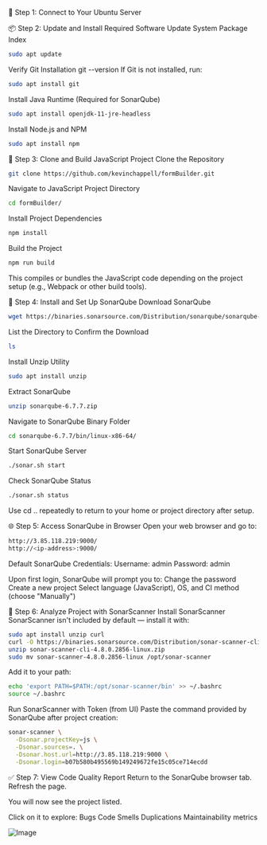 🔐 Step 1: Connect to Your Ubuntu Server

📦 Step 2: Update and Install Required Software
Update System Package Index
```bash
sudo apt update
```

Verify Git Installation
git --version
If Git is not installed, run:
```bash
sudo apt install git
```

Install Java Runtime (Required for SonarQube)
```bash
sudo apt install openjdk-11-jre-headless
```


Install Node.js and NPM
```bash
sudo apt install npm
```


🧾 Step 3: Clone and Build JavaScript Project
Clone the Repository
```bash
git clone https://github.com/kevinchappell/formBuilder.git
```


Navigate to JavaScript Project Directory
```bash
cd formBuilder/
```

Install Project Dependencies
```bash
npm install
```

Build the Project
```bash
npm run build
```
This compiles or bundles the JavaScript code depending on the project setup (e.g., Webpack or other build tools).


🧰 Step 4: Install and Set Up SonarQube
Download SonarQube
```bash
wget https://binaries.sonarsource.com/Distribution/sonarqube/sonarqube-6.7.7.zip
```

List the Directory to Confirm the Download
```bash
ls
```

Install Unzip Utility
```bash
sudo apt install unzip
```


Extract SonarQube
```bash
unzip sonarqube-6.7.7.zip
```


Navigate to SonarQube Binary Folder
```bash
cd sonarqube-6.7.7/bin/linux-x86-64/
```

Start SonarQube Server
```bash
./sonar.sh start
```


Check SonarQube Status
```bash
./sonar.sh status
```


Use cd .. repeatedly to return to your home or project directory after setup.


🌐 Step 5: Access SonarQube in Browser
Open your web browser and go to:
```bash
http://3.85.118.219:9000/
http://<ip-address>:9000/
```


Default SonarQube Credentials:
Username: admin
Password: admin

Upon first login, SonarQube will prompt you to:
Change the password
Create a new project
Select language (JavaScript), OS, and CI method (choose "Manually")


🔎 Step 6: Analyze Project with SonarScanner
Install SonarScanner
SonarScanner isn't included by default — install it with:
```bash
sudo apt install unzip curl
curl -O https://binaries.sonarsource.com/Distribution/sonar-scanner-cli/sonar-scanner-cli-4.8.0.2856-linux.zip
unzip sonar-scanner-cli-4.8.0.2856-linux.zip
sudo mv sonar-scanner-4.8.0.2856-linux /opt/sonar-scanner
```


Add it to your path:
```bash
echo 'export PATH=$PATH:/opt/sonar-scanner/bin' >> ~/.bashrc
source ~/.bashrc
```


Run SonarScanner with Token (from UI)
Paste the command provided by SonarQube after project creation:
```bash
sonar-scanner \
  -Dsonar.projectKey=js \
  -Dsonar.sources=. \
  -Dsonar.host.url=http://3.85.118.219:9000 \
  -Dsonar.login=b07b580b495569b149249672fe15c05ce714ecdd
```


✅ Step 7: View Code Quality Report
Return to the SonarQube browser tab.
Refresh the page.

You will now see the project listed.

Click on it to explore:
Bugs
Code Smells
Duplications
Maintainability metrics

![Image](https://github.com/user-attachments/assets/14b98172-2de4-43b0-ad10-246bd9c1a2b1)
